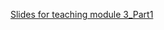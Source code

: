 [Slides for teaching module 3_Part1](https://docs.google.com/presentation/d/1GJwmuGTQu2PXYK9ytAIJopGosw8aMkLV/edit#slide=id.p1)
